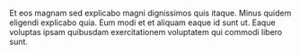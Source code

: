 Et eos magnam sed explicabo magni dignissimos quis itaque.
Minus quidem eligendi explicabo quia.
Eum modi et et aliquam eaque id sunt ut.
Eaque voluptas ipsam quibusdam exercitationem voluptatem qui commodi libero sunt.